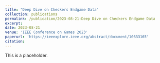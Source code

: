 ```yaml
---
title: "Deep Dive on Checkers Endgame Data"
collection: publications
permalink: /publication/2023-08-21-Deep Dive on Checkers Endgame Data
excerpt:
date: 2023-08-21
venue: 'IEEE Conference on Games 2023'
paperurl: 'https://ieeexplore.ieee.org/abstract/document/10333165'
citation:
---
```

This is a placeholder.